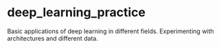 # deep_learning_practice
Basic applications of deep learning in different fields. Experimenting with architectures and different data.
